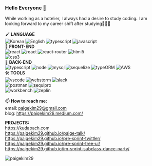 ### Hello Everyone 👋

While working as a hotelier, I always had a desire to study coding. I am looking forward to my career shift after studying👩🏽‍💻 
<br />
<br />
🖌 **LANGUAGE** <br />
![Korean](https://img.shields.io/badge/Korean-red)
![English](https://img.shields.io/badge/English-black)
![typescript](https://img.shields.io/badge/TypeScript-black?logo=typescript)
![javascript](https://img.shields.io/badge/JavaScript-black?logo=javascript)
<br/>
🌱 **FRONT-END** <br />
![react](https://img.shields.io/badge/React-black?logo=react)
![react](https://img.shields.io/badge/React_Hooks-black?logo=react)
![react-router](https://img.shields.io/badge/React_router-black?logo=react-router)
![html5](https://img.shields.io/badge/HTML5-black?logo=html5)	
![css3](https://img.shields.io/badge/CSS3-black?logo=css3)
<br />
🌱 **BACK-END** <br />
![typescript](https://img.shields.io/badge/TypeScript-black?logo=typescript)
![node](https://img.shields.io/badge/Node.js-black?logo=node.js)
![mysql](https://img.shields.io/badge/MySQL-black?logo=mysql)
![sequelize](https://img.shields.io/badge/Sequelize-black)
![typeORM](https://img.shields.io/badge/typeORM-black)
![AWS](https://img.shields.io/badge/AWS-black?logo=Amazon-AWS)
<br />
🛠 **TOOLS** <br />
![vscode](https://img.shields.io/badge/VScode-black?logo=visual-studio-code)
![webstorm](https://img.shields.io/badge/WebStorm-black?logo=webstorm)
![slack](https://img.shields.io/badge/Slack-black?logo=slack)	
![postman](https://img.shields.io/badge/Postman-black?logo=postman) 
![sequlpro](https://img.shields.io/badge/SequelPro-black)	
![workbench](https://img.shields.io/badge/MySQLWorkbench-black)	
![zeplin](https://img.shields.io/badge/Zeplin-black)
<br />
<br />
📫 **How to reach me:** <br />
email: paigekim29@gmail.com <br />
blog: https://paigekim29.medium.com/ <br />

**PROJECTS:** <br />
https://kudapach.com <br />
https://paigekim29.github.io/paige-talk/ <br />
https://paigekim29.github.io/pre-sprint-twittler/ <br />
https://paigekim29.github.io/pre-sprint-tree-ui/ <br />
https://paigekim29.github.io/im-sprint-subclass-dance-party/ <br />


<p><img align="left" src="https://github-readme-streak-stats.herokuapp.com/?user=paigekim29&" alt="paigekim29" /></p>

